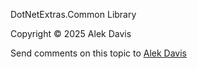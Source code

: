 ﻿DotNetExtras.Common Library


<p>Copyright &#169; 2025 Alek Davis</p>

Send comments on this topic to [Alek Davis](mailto:alek.davis@gmail.com?Subject=DotNetExtras.Common%20Library)
